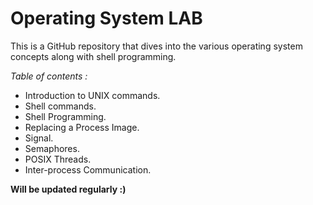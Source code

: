 # Operating System LAB

This is a GitHub repository that dives into the various operating system concepts along with shell programming.


*Table of contents :*

* Introduction to UNIX commands.
* Shell commands.
* Shell Programming.
* Replacing a Process Image.
* Signal.
* Semaphores.
* POSIX Threads.
* Inter-process Communication.

**Will be updated regularly :)**
